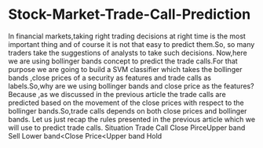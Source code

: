 # Stock-Market-Trade-Call-Prediction
In financial markets,taking right trading decisions at right time is the most important thing and of course it is not that easy to predict them.So, so many traders take the suggestions of analysts to take such decisions.
Now,here we are using bollinger bands concept to predict the trade calls.For that purpose we are going to build a SVM classifier which takes the bollinger bands ,close prices of a security as features and trade calls as labels.So,why are we using bollinger bands and close price as the features? Because ,as we discussed in the previous article the trade calls are predicted based on the movement of the close prices with respect to the bollinger bands.So,trade calls depends on both close prices and bollinger bands.
Let us just recap the rules presented in the previous article which we will use to predict trade calls.
 Situation                         Trade Call
Close Pirce<Lower band                 Buy
Close Price>Upper band                 Sell
Lower band<Close Price<Upper band      Hold

